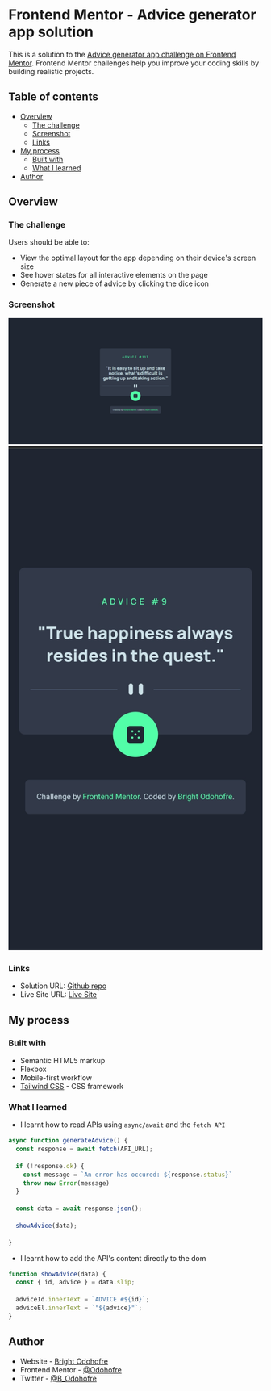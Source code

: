 # Frontend Mentor - Advice generator app solution

This is a solution to the [Advice generator app challenge on Frontend Mentor](https://www.frontendmentor.io/challenges/advice-generator-app-QdUG-13db). Frontend Mentor challenges help you improve your coding skills by building realistic projects.

## Table of contents

- [Overview](#overview)
  - [The challenge](#the-challenge)
  - [Screenshot](#screenshot)
  - [Links](#links)
- [My process](#my-process)
  - [Built with](#built-with)
  - [What I learned](#what-i-learned)
- [Author](#author)

## Overview

### The challenge

Users should be able to:

- View the optimal layout for the app depending on their device's screen size
- See hover states for all interactive elements on the page
- Generate a new piece of advice by clicking the dice icon

### Screenshot

![Desktop Version](./screenshots/desktop-view.jpg)
![Mobile Version](./screenshots/mobile-view.jpg)

### Links

- Solution URL: [Github repo](https://github.com/Odohofre/advice-generator-app)
- Live Site URL: [Live Site](https://advice-generator-app-eight-neon.vercel.app/)

## My process

### Built with

- Semantic HTML5 markup
- Flexbox
- Mobile-first workflow
- [Tailwind CSS](https://www.tailwindcss.com/) - CSS framework

### What I learned

- I learnt how to read APIs using `async/await` and the `fetch API`

```js
async function generateAdvice() {
  const response = await fetch(API_URL);
  
  if (!response.ok) {
    const message = `An error has occured: ${response.status}`
    throw new Error(message)
  }
  
  const data = await response.json();

  showAdvice(data);

}
```

- I learnt how to add the API's content directly to the dom

```js
function showAdvice(data) {
  const { id, advice } = data.slip;

  adviceId.innerText = `ADVICE #${id}`;
  adviceEl.innerText = `"${advice}"`;
}

```

## Author

- Website - [Bright Odohofre](https://odohofre.github.io)
- Frontend Mentor - [@Odohofre](https://www.frontendmentor.io/profile/Odohofre)
- Twitter - [@B_Odohofre](https://www.twitter.com/B_Odohofre)
